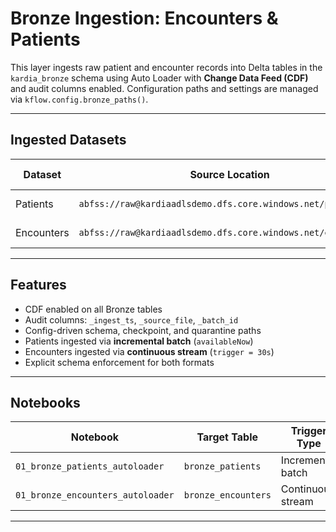 # Bronze Ingestion: Encounters & Patients

This layer ingests raw patient and encounter records into Delta tables in the
`kardia_bronze` schema using Auto Loader with **Change Data Feed (CDF)** and audit
columns enabled. Configuration paths and settings are managed via `kflow.config.bronze_paths()`.

---

## Ingested Datasets

| Dataset    | Source Location                                                | Format | Loader Type     | Bronze Table                      |
|------------|----------------------------------------------------------------|--------|------------------|-----------------------------------|
| Patients   | `abfss://raw@kardiaadlsdemo.dfs.core.windows.net/patients/`   | CSV    | Auto Loader      | `kardia_bronze.bronze_patients`   |
| Encounters | `abfss://raw@kardiaadlsdemo.dfs.core.windows.net/encounters/` | Avro   | Auto Loader      | `kardia_bronze.bronze_encounters` |

---

## Features

- CDF enabled on all Bronze tables  
- Audit columns: `_ingest_ts`, `_source_file`, `_batch_id`  
- Config-driven schema, checkpoint, and quarantine paths  
- Patients ingested via **incremental batch** (`availableNow`)  
- Encounters ingested via **continuous stream** (`trigger = 30s`)  
- Explicit schema enforcement for both formats

---

## Notebooks

| Notebook                          | Target Table                      | Trigger Type     |
|----------------------------------|-----------------------------------|------------------|
| `01_bronze_patients_autoloader`  | `bronze_patients`                 | Incremental batch |
| `01_bronze_encounters_autoloader`| `bronze_encounters`               | Continuous stream |

---